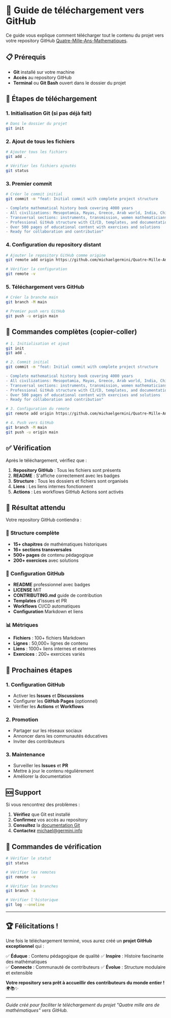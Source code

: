 # 🚀 Guide de téléchargement vers GitHub

Ce guide vous explique comment télécharger tout le contenu du projet vers votre repository GitHub [Quatre-Mille-Ans-Mathematiques](https://github.com/michaelgermini/Quatre-Mille-Ans-Mathematiques).

## 📋 Prérequis

- **Git** installé sur votre machine
- **Accès** au repository GitHub
- **Terminal** ou **Git Bash** ouvert dans le dossier du projet

## 🎯 Étapes de téléchargement

### 1. **Initialisation Git** (si pas déjà fait)

```bash
# Dans le dossier du projet
git init
```

### 2. **Ajout de tous les fichiers**

```bash
# Ajouter tous les fichiers
git add .

# Vérifier les fichiers ajoutés
git status
```

### 3. **Premier commit**

```bash
# Créer le commit initial
git commit -m "feat: Initial commit with complete project structure

- Complete mathematical history book covering 4000 years
- All civilizations: Mesopotamia, Mayas, Greece, Arab world, India, China, Japan, Europe
- Transversal sections: instruments, transmission, women mathematicians, modern applications
- Professional GitHub structure with CI/CD, templates, and documentation
- Over 500 pages of educational content with exercises and solutions
- Ready for collaboration and contribution"
```

### 4. **Configuration du repository distant**

```bash
# Ajouter le repository GitHub comme origine
git remote add origin https://github.com/michaelgermini/Quatre-Mille-Ans-Mathematiques.git

# Vérifier la configuration
git remote -v
```

### 5. **Téléchargement vers GitHub**

```bash
# Créer la branche main
git branch -M main

# Premier push vers GitHub
git push -u origin main
```

## 🔄 Commandes complètes (copier-coller)

```bash
# 1. Initialisation et ajout
git init
git add .

# 2. Commit initial
git commit -m "feat: Initial commit with complete project structure

- Complete mathematical history book covering 4000 years
- All civilizations: Mesopotamia, Mayas, Greece, Arab world, India, China, Japan, Europe
- Transversal sections: instruments, transmission, women mathematicians, modern applications
- Professional GitHub structure with CI/CD, templates, and documentation
- Over 500 pages of educational content with exercises and solutions
- Ready for collaboration and contribution"

# 3. Configuration du remote
git remote add origin https://github.com/michaelgermini/Quatre-Mille-Ans-Mathematiques.git

# 4. Push vers GitHub
git branch -M main
git push -u origin main
```

## ✅ Vérification

Après le téléchargement, vérifiez que :

1. **Repository GitHub** : Tous les fichiers sont présents
2. **README** : S'affiche correctement avec les badges
3. **Structure** : Tous les dossiers et fichiers sont organisés
4. **Liens** : Les liens internes fonctionnent
5. **Actions** : Les workflows GitHub Actions sont activés

## 🎉 Résultat attendu

Votre repository GitHub contiendra :

### 📁 **Structure complète**
- **15+ chapitres** de mathématiques historiques
- **16+ sections transversales** 
- **500+ pages** de contenu pédagogique
- **200+ exercices** avec solutions

### 🔧 **Configuration GitHub**
- **README** professionnel avec badges
- **LICENSE** MIT
- **CONTRIBUTING.md** guide de contribution
- **Templates** d'issues et PR
- **Workflows** CI/CD automatiques
- **Configuration** Markdown et liens

### 📊 **Métriques**
- **Fichiers** : 100+ fichiers Markdown
- **Lignes** : 50,000+ lignes de contenu
- **Liens** : 1000+ liens internes et externes
- **Exercices** : 200+ exercices variés

## 🚀 Prochaines étapes

### 1. **Configuration GitHub**
- Activer les **Issues** et **Discussions**
- Configurer les **GitHub Pages** (optionnel)
- Vérifier les **Actions** et **Workflows**

### 2. **Promotion**
- Partager sur les réseaux sociaux
- Annoncer dans les communautés éducatives
- Inviter des contributeurs

### 3. **Maintenance**
- Surveiller les **Issues** et **PR**
- Mettre à jour le contenu régulièrement
- Améliorer la documentation

## 🆘 Support

Si vous rencontrez des problèmes :

1. **Vérifiez** que Git est installé
2. **Confirmez** vos accès au repository
3. **Consultez** la [documentation Git](https://git-scm.com/doc)
4. **Contactez** [michael@germini.info](mailto:michael@germini.info)

## 🎯 Commandes de vérification

```bash
# Vérifier le statut
git status

# Vérifier les remotes
git remote -v

# Vérifier les branches
git branch -a

# Vérifier l'historique
git log --oneline
```

---

## 🏆 Félicitations !

Une fois le téléchargement terminé, vous aurez créé un **projet GitHub exceptionnel** qui :

✅ **Éduque** : Contenu pédagogique de qualité
✅ **Inspire** : Histoire fascinante des mathématiques  
✅ **Connecte** : Communauté de contributeurs
✅ **Évolue** : Structure modulaire et extensible

**Votre repository sera prêt à accueillir des contributeurs du monde entier !** 🌍📚✨

---

*Guide créé pour faciliter le téléchargement du projet "Quatre mille ans de mathématiques" vers GitHub.*
